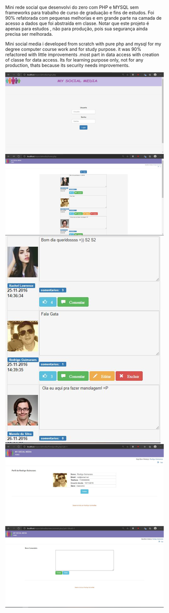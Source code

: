 
Mini rede social que desenvolvi do zero com PHP e MYSQL sem frameworks para trabalho de curso de graduação e fins de estudos. Foi 90% refatorada com pequenas melhorias e em grande parte na camada de acesso a dados que foi abstraída em classe. Notar que este projeto é apenas para estudos , não para produção, pois sua segurança ainda precisa ser melhorada.


Mini social media i developed from scratch with pure php and mysql for my degree computer course work and for study purpose. it was 90% refactored with little improvements .most part in data access with creation of classe for data access. Its for learning purpose only, not for any production, thats because its security needs improvements.


![msocial img 1](https://github.com/rgstech/mysocialmedia/blob/master/screenshots/mysocialmedia1.jpg?raw=true)
![msocial img 1](https://github.com/rgstech/mysocialmedia/blob/master/screenshots/mysocialmedia2.jpg?raw=true)
![msocial img 1](https://github.com/rgstech/mysocialmedia/blob/master/screenshots/mysocialmedia4.jpg?raw=true)
![msocial img 1](https://github.com/rgstech/mysocialmedia/blob/master/screenshots/mysocialmedia5.jpg?raw=true)
![msocial img 1](https://github.com/rgstech/mysocialmedia/blob/master/screenshots/mysocialmedia3.jpg?raw=true)
